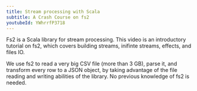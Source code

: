 ```yaml
---
title: Stream processing with Scala
subtitle: A Crash Course on fs2
youtubeId: YWhrrfP3718
---
```

Fs2 is a Scala library for stream processing. This video is an introductory tutorial on fs2, which covers building streams, inifinte streams, effects, and files IO.

We use fs2 to read a very big CSV file (more than 3 GB), parse it, and transform every row to a JSON object, by taking advantage of the file reading and writing abilities of the library. No previous knowledge of fs2 is needed.